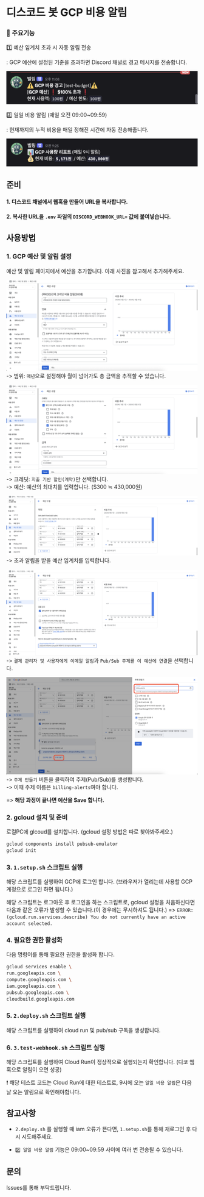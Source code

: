 # 디스코드 봇 GCP 비용 알림

### 📌 주요기능 

1️⃣ 예산 임계치 초과 시 자동 알림 전송

: GCP 예산에 설정된 기준을 초과하면 Discord 채널로 경고 메시지를 전송합니다.

![alt text](images/image6.png)

2️⃣ 일일 비용 알림 (매일 오전 09:00~09:59)

: 현재까지의 누적 비용을 매일 정해진 시간에 자동 전송해줍니다.

![alt text](images/image7.png)

## 준비

#### 1. 디스코드 채널에서 웹훅을 만들어 URL을 복사합니다.

#### 2. 복사한 URL을 `.env` 파일의 `DISCORD_WEBHOOK_URL=` 값에 붙여넣습니다.

## 사용방법
### 1. GCP 예산 및 알림 설정
예산 및 알림 페이지에서 예산을 추가합니다. 아래 사진을 참고해서 추가해주세요.

![alt text](images/image1.png)
-> 범위: `매년`으로 설정해야 월이 넘어가도 총 금액을 추적할 수 있습니다.

![alt text](images/image2.png)
-> 크레딧: `지출 기반 할인(계약)`만 선택합니다.<br>
-> 예산: 예산의 최대치를 입력합니다. ($300 ≒ 430,000원)

![alt text](images/image3.png)
-> 초과 알림을 받을 예산 임계치를 입력합니다.

![alt text](images/image4.png)
-> `결제 관리자 및 사용자에게 이메일 알림`과 `Pub/Sub 주제를 이 예산에 연결`을 선택합니다.

![alt text](images/image5.png)
-> `주제 만들기` 버튼을 클릭하여 주제(Pub/Sub)를 생성합니다.<br>
-> 이때 주제 이름은 `billing-alerts`여야 합니다.

=> **해당 과정이 끝나면 예산을 Save 합니다.**

### 2. gcloud 설치 및 준비
로컬PC에 glcoud를 설치합니다. (gcloud 설정 방법은 따로 찾아봐주세요.)

```bash
gcloud components install pubsub-emulator
gcloud init
```

### 3. `1.setup.sh` 스크립트 실행
해당 스크립트를 실행하여 GCP에 로그인 합니다.
(브라우저가 열리는데 사용할 GCP 계정으로 로그인 하면 됩니다.)

해당 스크립트는 로그아웃 후 로그인을 하는 스크립트로, gcloud 설정을 처음하신다면 다음과 같은 오류가 발생할 수 있습니다.(이 경우에는 무시하셔도 됩니다.) =>
`ERROR: (gcloud.run.services.describe) You do not currently have an active account selected.` 

### 4. 필요한 권한 활성화
다음 명령어를 통해 필요한 권한을 활성화 합니다.
```bash
gcloud services enable \
run.googleapis.com \
compute.googleapis.com \
iam.googleapis.com \
pubsub.googleapis.com \
cloudbuild.googleapis.com
```

### 5. `2.deploy.sh` 스크립트 실행
해당 스크립트를 실행하여 cloud run 및 pub/sub 구독을 생성합니다.

### 6. `3.test-webhook.sh` 스크립트 실행
해당 스크립트를 실행하여 Cloud Run이 정상적으로 실행되는지 확인합니다. (디코 웹훅으로 알림이 오면 성공)

❗ 해당 테스트 코드는 Cloud Run에 대한 테스트로, 9시에 오는 `일일 비용 알림`은 다음 날 오는 알림으로 확인해야합니다.



## 참고사항

- `2.deploy.sh` 를 실행할 때 iam 오류가 뜬다면, `1.setup.sh`를 통해 재로그인 후 다시 시도해주세요.

- `2️⃣ 일일 비용 알림` 기능은 09:00~09:59 사이에 여러 번 전송될 수 있습니다.

## 문의

Issues를 통해 부탁드립니다.
